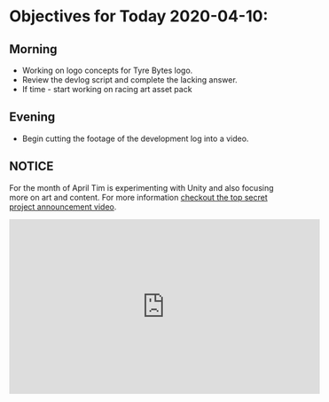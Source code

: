 # Objectives for Today 2020-04-10:

## Morning

- Working on logo concepts for Tyre Bytes logo.
- Review the devlog script and complete the lacking answer.
- If time - start working on racing art asset pack

## Evening

- Begin cutting the footage of the development log into a video.

## NOTICE

For the month of April Tim is experimenting with Unity and also focusing more on art and content. For more information [checkout the top secret project announcement video](https://www.youtube.com/embed/OxdgkWX8rZ0).

<iframe width="560" height="315" src="https://www.youtube.com/embed/OxdgkWX8rZ0" frameborder="0" allow="accelerometer; autoplay; encrypted-media; gyroscope; picture-in-picture" allowfullscreen></iframe>
